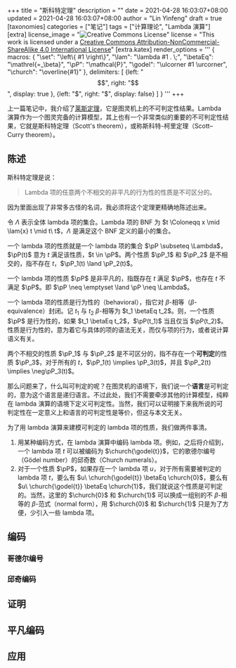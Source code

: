 +++
title = "斯科特定理"
description = ""
date = 2021-04-28 16:03:07+08:00
updated = 2021-04-28 16:03:07+08:00
author = "Lin Yinfeng"
draft = true
[taxonomies]
categories = ["笔记"]
tags = ["计算理论", "Lambda 演算"]
[extra]
license_image = "![Creative Commons License](https://i.creativecommons.org/l/by-nc-sa/4.0/88x31.png)"
license = "This work is licensed under a [Creative Commons Attribution-NonCommercial-ShareAlike 4.0 International License](http://creativecommons.org/licenses/by-nc-sa/4.0/)"
[extra.katex]
render_options = '''
{
    macros: {
        "\\set": "\\left\\{ #1 \\right\\}",
        "\\lam": "\\lambda #1 . \\;",
        "\\betaEq": "\\mathrel{=_\\beta}",
        "\\pP": "\\mathcal{P}",
        "\\godel": "\\ulcorner #1 \\urcorner",
        "\\church": "\\overline{#1}"
    },
    delimiters: [
        {left: "$$",  right: "$$",  display: true },
        {left: "$",   right: "$",   display: false}
    ]
}
'''
+++

上一篇笔记中，我介绍了[莱斯定理](@/posts/rices-theorem/index.md)，它是图灵机上的不可判定性结果。Lambda 演算作为一个图灵完备的计算模型，其上也有一个非常类似的重要的不可判定性结果，它就是斯科特定理（Scott's theorem），或称斯科特-柯里定理（Scott–Curry theorem）。

<!-- more -->

## 陈述

斯科特定理是说：

> Lambda 项的任意两个不相交的非平凡的行为性的性质是不可区分的。

因为里面出现了非常多古怪的名词，我必须将这个定理更精确地陈述出来。

令 $\Lambda$ 表示全体 lambda 项的集合。Lambda 项的 BNF 为 $t \Coloneqq x \mid \lam{x} t \mid t\ t$，$\Lambda$ 是满足这个 BNF 定义的最小的集合。

一个 lambda 项的性质就是一个 lambda 项的集合 $\pP \subseteq \Lambda$，$\pP(t)$ 意为 $t$ 满足该性质，$t \in \pP$。两个性质 $\pP_1$ 和 $\pP_2$ 是不相交的，指不存在 $t$，$\pP_1(t) \land \pP_2(t)$。

一个 lambda 项的性质 $\pP$ 是非平凡的，指既存在 $t$ 满足 $\pP$，也存在 $t$ 不满足 $\pP$。即 $\pP \neq \emptyset \land \pP \neq \Lambda$。

一个 lambda 项的性质是行为性的（behavioral），指它对 $\beta$-相等（$\beta$-equivalence）封闭。记 $t_1$ 与 $t_2$ $\beta$-相等为 $t_1 \betaEq t_2$。则，一个性质 $\pP$ 是行为性的，如果 $t_1 \betaEq t_2$，$\pP(t_1)$ 当且仅当 $\pP(t_2)$。性质是行为性的，意为着它与具体的项的语法无关，而仅与项的行为，或者说计算语义有关。

两个不相交的性质 $\pP_1$ 与 $\pP_2$ 是不可区分的，指不存在一个**可判定**的性质 $\pP_3$，对于所有的 $t$，$\pP_1(t) \implies \pP_3(t)$，并且 $\pP_2(t) \implies \neg\pP_3(t)$。

那么问题来了，什么叫可判定的呢？在图灵机的语境下，我们说一个**语言**是可判定的，意为这个语言是递归语言。不过此处，我们不需要牵涉其他的计算模型，纯粹在 lambda 演算的语境下定义可判定性。当然，我们可以证明接下来我所说的可判定性在一定意义上和语言的可判定性是等价，但这与本文无关。

为了用 lambda 演算来建模可判定的 lambda 项的性质，我们做两件事清。

1. 用某种编码方式，在 lambda 演算中编码 lambda 项。例如，之后将介绍到，一个 lambda 项 $t$ 可以被编码为 $\church{\godel{t}}$，它的歌德尔编号（Gödel number）的邱奇数（Church numerals）。
2. 对于一个性质 $\pP$，如果存在一个 lambda 项 $u$，对于所有需要被判定的 lambda 项 $t$，要么有 $u\ \church{\godel{t}} \betaEq \church{0}$，要么有 $u\ \church{\godel{t}} \betaEq \church{1}$，我们就说这个性质是可判定的。当然，这里的 $\church{0}$ 和 $\church{1}$ 可以换成一组别的不 $\beta$-相等的 $\beta$-范式（normal form），用 $\church{0}$ 和 $\church{1}$ 只是为了方便，少引入一些 lambda 项。

## 编码

### 哥德尔编号

### 邱奇编码

## 证明

## 平凡编码

## 应用
